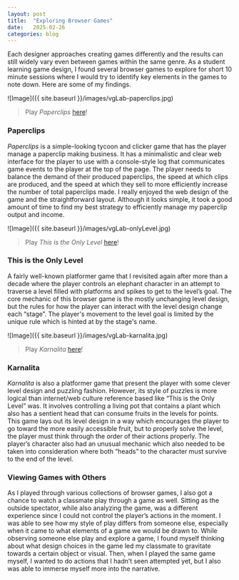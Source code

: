 ```yaml
---
layout: post
title:  "Exploring Browser Games"
date:   2025-02-26
categories: blog
---
```


Each designer approaches creating games differently and the results can still widely vary even between games within the same genre. As a student learning game design, I found several browser games to explore for short 10 minute sessions where I would try to identify key elements in the games to note down. Here are some of my findings.

![Image]({{ site.baseurl }}/images/vgLab-paperclips.jpg)
> Play *Paperclips* [here](https://www.decisionproblem.com/paperclips/)!

### Paperclips
*Paperclips* is a simple-looking tycoon and clicker game that has the player manage a paperclip making business. It has a minimalistic and clear web interface for the player to use with a console-style log that communicates game events to the player at the top of the page. The player needs to balance the demand of their produced paperclips, the speed at which clips are produced, and the speed at which they sell to more efficiently increase the number of total paperclips made.
I really enjoyed the web design of the game and the straightforward layout. Although it looks simple, it took a good amount of time to find my best strategy to efficiently manage my paperclip output and income. 

![Image]({{ site.baseurl }}/images/vgLab-onlyLevel.jpg)
> Play *This is the Only Level* [here](https://armorgames.com/play/4309/this-is-the-only-level)!

### This is the Only Level
A fairly well-known platformer game that I revisited again after more than a decade where the player controls an elephant character in an attempt to traverse a level filled with platforms and spikes to get to the level’s goal.
The core mechanic of this browser game is the mostly unchanging level design, but the rules for how the player can interact with the level design change each “stage”. The player's movement to the level goal is limited by the unique rule which is hinted at by the stage's name.

![Image]({{ site.baseurl }}/images/vgLab-karnalita.jpg)
> Play *Karnalita* [here](https://havana24.itch.io/karnalita)!

### Karnalita
*Karnalita* is also a platformer game that present the player with some clever level design and puzzling fashion. However, its style of puzzles is more logical than internet/web culture reference based like “This is the Only Level” was. It involves controlling a living pot that contains a plant which also has a sentient head that can consume fruits in the levels for points.
This game lays out its level design in a way which encourages the player to go toward the more easily accessible fruit, but to properly solve the level, the player must think through the order of their actions properly. The player’s character also had an unusual mechanic which also needed to be taken into consideration where both “heads” to the character must survive to the end of the level.

### Viewing Games with Others
As I played through various collections of browser games, I also got a chance to watch a classmate play through a game as well. Sitting as the outside spectator, while also analyzing the game, was a different experience since I could not control the player’s actions in the moment. I was able to see how my style of play differs from someone else, especially when it came to what elements of a game we would be drawn to. While observing someone else play and explore a game, I found myself thinking about what design choices in the game led my classmate to gravitate towards a certain object or visual. Then, when I played the same game myself, I wanted to do actions that I hadn’t seen attempted yet, but I also was able to immerse myself more into the narrative.

